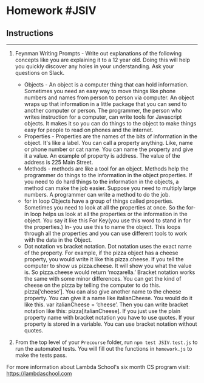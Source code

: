 # Homework #JSIV

## Instructions
---
1. Feynman Writing Prompts - Write out explanations of the following concepts like you are explaining it to a 12 year old.  Doing this will help you quickly discover any holes in your understanding.  Ask your questions on Slack.
		
	* Objects - An object is a computer thing that can hold information. Sometimes you need an easy way to move things like phone numbers and names from person to person via computer. An object wraps up that information in a little package that you can send to another computer or person. The programmer, the person who writes instruction for a computer, can write tools for Javascript objects. It makes it so you can do things to the object to make things easy for people to read  on phones and the internet.
	* Properties - Properties are the names of the  bits of information in the object. It's like a label. You can call a property anything. Like, name or phone number or cat name. You can name the property and give it a value. An example of property is address. The value of the address is 225 Main Street.
	* Methods - methods are like a tool for an object. Methods help the programmer do things to the information in the object properties. If you need to do hard things to the information in the objects, a method can make the job easier. Suppose you need to multiply large numbers. A programmer can write a method to do the job.
	* for in loop  Objects have a group of things called properties. Sometimes you need to look at all the properties at once. So the for-in loop helps us look at all the properties or the information in the object. You say it like this For Key(you use this word to stand in for the properties.) In- you use this to name the object. This loops through all the properties and you can use different tools to work with the data in the Object.
	* Dot notation vs bracket notation. Dot notation uses the exact name of the property. For example, if the pizza object has a cheese property, you would write it like this pizza.cheese. If you tell the computer to show us pizza.cheese. It will show you what the value is. So pizza.cheese would return ‘mozarella.’ Bracket notation works the same with some minor differences. You can get the kind of cheese on the pizza by telling the computer to do this. pizza[‘cheese’]. You can also give another name to the cheese property. You can give it a name like italianCheese. You would do it like this. var italianCheese = ‘cheese’. Then you can write bracket notation like this: pizza[italianCheese]. If you just use the plain property name with bracket notation you have to use quotes. If your property is stored in a variable. You can use bracket notation without quotes.

2. From the top level of your `Precourse` folder, run `npm test JSIV.test.js` to run the automated tests. You will fill out the functions in `homework.js` to make the tests pass.


For more information about Lambda School's six month CS program visit: https://lambdaschool.com
